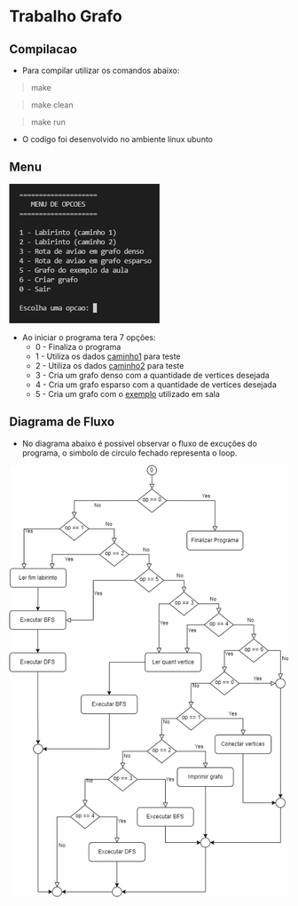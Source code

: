 # Trabalho Grafo


## Compilacao

- Para compilar utilizar os comandos abaixo:

> make

> make clean

> make run

- O codigo foi desenvolvido no ambiente linux ubunto

## Menu

![Scrennshot](src/files/menuPrincipal.png)

- Ao iniciar o programa tera 7 opções:
	- 0 - Finaliza o programa
	- 1 - Utiliza os dados [caminho1](src/files/labirinto1.png) para teste
	- 2 - Utiliza os dados [caminho2](src/files/labirinto2.png) para teste
	- 3 - Cria um grafo denso com a quantidade de vertices desejada
	- 4 - Cria um grafo esparso com a quantidade de vertices desejada
	- 5 - Cria um grafo com o [exemplo](src/files/graphExample.png) utilizado em sala

<!-- ![Scrennshot](src/files/menuGrafo.png) -->

## Diagrama de Fluxo

- No diagrama abaixo é possivel observar o fluxo de excuções do programa, o simbolo de circulo fechado representa o loop.

![Scrennshot](src/files/diagramaFluxo.png)